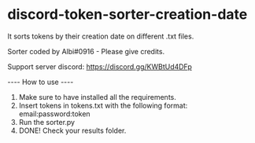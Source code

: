 # discord-token-sorter-creation-date
It sorts tokens by their creation date on different .txt files.


Sorter coded by Albi#0916 - Please give credits.

Support server discord: https://discord.gg/KWBtUd4DFp



---- How to use ----
1. Make sure to have installed all the requirements.
2. Insert tokens in tokens.txt with the following format: email:password:token
3. Run the sorter.py
4. DONE! Check your results folder.
